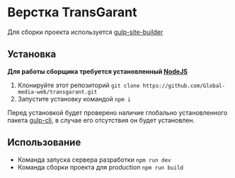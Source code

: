 # Верстка TransGarant

Для сборки проекта используется [gulp-site-builder](https://github.com/Global-media-web/gulp-site-builder)

## Установка
**Для работы сборщика требуется установленный [NodeJS](https://nodejs.org/)**
1. Клонируйте этот репозиторий ```git clone https://github.com/Global-media-web/transgarant.git```
2. Запустите установку командой ```npm i```  

Перед установкой будет проверено наличие глобально установленного пакета [gulp-cli](https://www.npmjs.com/package/gulp-cli), в случае его отсутствия он будет установлен.

## Использование
- Команда запуска сервера разработки ```npm run dev```
- Команда сборки проекта для production ```npm run build```
